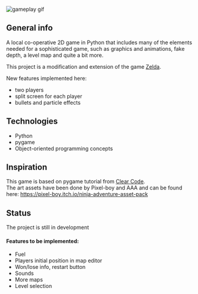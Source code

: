 ![gameplay gif](https://github.com/dmytrokovych/descriptions/blob/main/TankMe/TankMe.gif)

## General info
A local co-operative 2D game in Python that includes many of the elements needed for a sophisticated game, such as graphics and animations, fake depth, a level map and quite a bit more.

This project is a modification and extension of the game [Zelda](https://github.com/clear-code-projects/Zelda#readme).

New features implemented here: 
- two players
- split screen for each player
- bullets and particle effects

## Technologies
- Python
- pygame
- Object-oriented programming concepts

## Inspiration
This game is based on pygame tutorial from [Clear Code](https://youtu.be/QU1pPzEGrqw).\
The art assets have been done by Pixel-boy and AAA and can be found here: https://pixel-boy.itch.io/ninja-adventure-asset-pack

## Status
The project is still in development

#### Features to be implemented:
- Fuel
- Players initial position in map editor
- Won/lose info, restart button
- Sounds
- More maps
- Level selection


